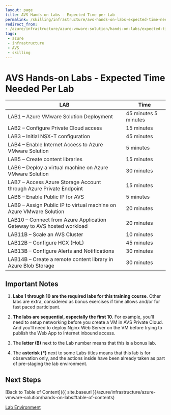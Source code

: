 ```yaml
---
layout: page
title: AVS Hands-on Labs - Expected Time per Lab
permalink: /skilling/infrastructure/avs-hands-on-labs-expected-time-needed-per-lab
redirect_from: 
- /azure/infrastructure/azure-vmware-solution/hands-on-labs/expected-time-needed-per-lab
tags: 
 - azure
 - infrastructure
 - AVS
 - skilling
---
```


# AVS Hands-on Labs - Expected Time Needed Per Lab

| **LAB**                                                               | **Time**             |
| --------------------------------------------------------------------- | -------------------- |
| LAB1 – Azure VMware Solution Deployment                               | 45 minutes 5 minutes |
| LAB2 – Configure Private Cloud access                                 | 15 minutes           |
| LAB3 – Initial NSX-T configuration                                    | 45 minutes           |
| LAB4 – Enable Internet Access to Azure VMware Solution                | 5 minutes            |
| LAB5 – Create content libraries                                       | 15 minutes           |
| LAB6 – Deploy a virtual machine on Azure VMware Solution              | 30 minutes           |
| LAB7 – Access Azure Storage Account through Azure Private Endpoint    | 15 minutes           |
| LAB8 – Enable Public IP for AVS                                       | 5 minutes            |
| LAB9 – Assign Public IP to virtual machine on Azure VMware Solution   | 20 minutes           |
| LAB10 – Connect from Azure Application Gateway to AVS hosted workload | 20 minutes           |
| LAB11B – Scale an AVS Cluster                                         | 10 minutes           |
| LAB12B – Configure HCX (HoL)                                          | 45 minutes           |
| LAB13B – Configure Alerts and Notifications                           | 30 minutes           |
| LAB14B – Create a remote content library in Azure Blob Storage        | 30 minutes           |

## Important Notes

1. **Labs 1 through 10 are the required labs for this training course**. Other
   labs are extra, considered as bonus exercises if time allows and/or for fast
   paced participant.

2. **The labs are sequential, especially the first 10**. For example, you’ll
   need to setup networking before you create a VM in AVS Private Cloud. And
   you’ll need to deploy Nginx Web Server on the VM before trying to publish
   the Web App to Internet inbound access.

3. The **letter (B)** next to the Lab number means that this is a bonus lab.

4. The **asterisk (\*)** next to some Labs titles means that this lab is for
   observation only, and the actions inside have been already taken as part of
   pre-staging the lab environment.

## Next Steps

[Back to Table of Content]({{ site.baseurl }}/azure/infrastructure/azure-vmware-solution/hands-on-labs#table-of-contents)

[Lab Environment](lab-environment#lab-environment)
